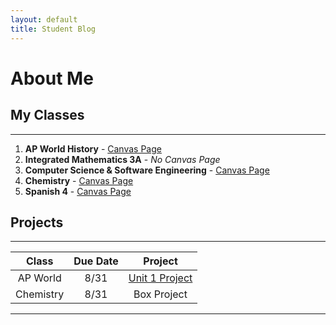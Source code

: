 ```yaml
---
layout: default
title: Student Blog
---
```


# About Me

## My Classes

---

1. **AP World History** - 	[Canvas Page](https://poway.instructure.com/courses/141172)
2. **Integrated Mathematics 3A** - *No Canvas Page*
3. **Computer Science & Software Engineering** - [Canvas Page](https://poway.instructure.com/courses/141826)
4. **Chemistry** - [Canvas Page](https://poway.instructure.com/courses/141505)
5. **Spanish 4** - [Canvas Page](https://poway.instructure.com/courses/145058)


## Projects

---

 | Class | Due Date | Project |
 | :---: | :-------:| :-----: |
 | AP World | 8/31 | [Unit 1 Project](https://drive.google.com/drive/folders/1vY0WTiucEsgUEHP2fnCOJ8ZEJ7ONh-ON) |
 | Chemistry | 8/31 | Box Project |

---